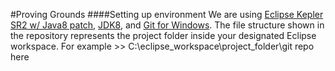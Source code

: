 #Proving Grounds
####Setting up environment
We are using [Eclipse Kepler SR2 w/ Java8 patch](http://www.eclipse.org/downloads/download.php?file=/technology/epp/downloads/release/kepler/SR2-with-Java8-patches/eclipse-jee-kepler-SR2-Java8-win32.zip), [JDK8](http://www.oracle.com/technetwork/java/javase/downloads/jdk8-downloads-2133151.html), and [Git for Windows](http://git-scm.com/download/win). The file structure shown in the repository represents the project folder inside your designated Eclipse workspace. For example >> C:\eclipse_workspace\project_folder\git repo here
